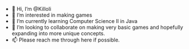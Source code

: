 - 👋 Hi, I’m @Killoli
- 👀 I’m interested in making games 
- 🌱 I’m currently learning Computer Science II in Java
- 💞️ I’m looking to collaborate on making very basic games and hopefully expanding into more unique concepts.
- 📫 Please reach me through here if possible.

<!---
Killoli/Killoli is a ✨ special ✨ repository because its `README.md` (this file) appears on your GitHub profile.
You can click the Preview link to take a look at your changes.
--->
